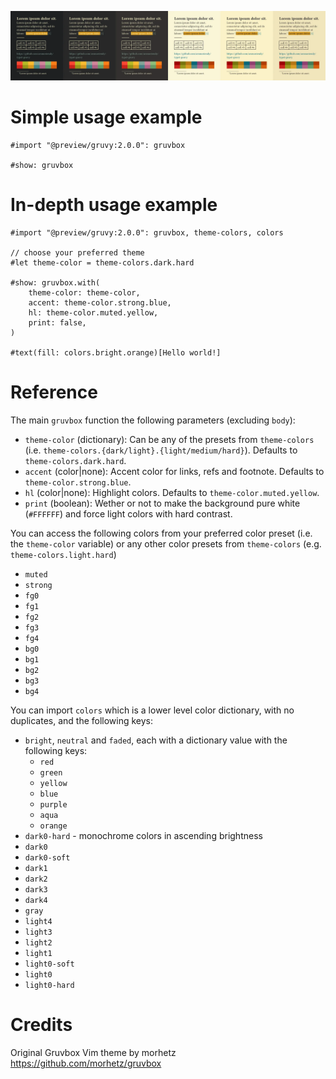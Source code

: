 ![Example screenshot](assets/example.webp)

# Simple usage example

```typst
#import "@preview/gruvy:2.0.0": gruvbox

#show: gruvbox
```

# In-depth usage example

```typst
#import "@preview/gruvy:2.0.0": gruvbox, theme-colors, colors

// choose your preferred theme
#let theme-color = theme-colors.dark.hard

#show: gruvbox.with(
    theme-color: theme-color,
    accent: theme-color.strong.blue,
    hl: theme-color.muted.yellow,
    print: false,
)

#text(fill: colors.bright.orange)[Hello world!]
```

# Reference

The main `gruvbox` function the following parameters (excluding `body`):

- `theme-color` (dictionary): Can be any of the presets from `theme-colors` (i.e. `theme-colors.{dark/light}.{light/medium/hard}`). Defaults to `theme-colors.dark.hard`.
- `accent` (color|none): Accent color for links, refs and footnote. Defaults to `theme-color.strong.blue`.
- `hl` (color|none): Highlight colors. Defaults to `theme-color.muted.yellow`.
- `print` (boolean): Wether or not to make the background pure white (`#FFFFFF`) and force light colors with hard contrast.

You can access the following colors from your preferred color preset (i.e. the `theme-color` variable) or any other color presets from `theme-colors` (e.g. `theme-colors.light.hard`)

- `muted`
- `strong`
- `fg0`
- `fg1`
- `fg2`
- `fg3`
- `fg4`
- `bg0`
- `bg1`
- `bg2`
- `bg3`
- `bg4`

You can import `colors` which is a lower level color dictionary, with no duplicates, and the following keys:

- `bright`, `neutral` and `faded`, each with a dictionary value with the following keys:
  - `red`
  - `green`
  - `yellow`
  - `blue`
  - `purple`
  - `aqua`
  - `orange`
- `dark0-hard` - monochrome colors in ascending brightness
- `dark0`
- `dark0-soft`
- `dark1`
- `dark2`
- `dark3`
- `dark4`
- `gray`
- `light4`
- `light3`
- `light2`
- `light1`
- `light0-soft`
- `light0`
- `light0-hard`

# Credits

Original Gruvbox Vim theme by morhetz https://github.com/morhetz/gruvbox
